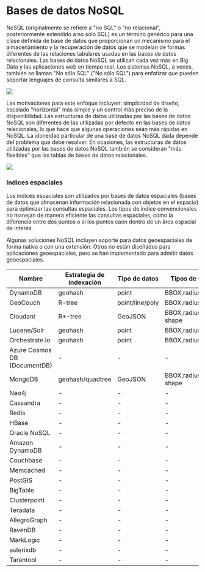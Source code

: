 # Bases de datos NoSQL

NoSQL (originalmente se refiere a "no SQL" o "no relacional", posteriormente extendido a no sólo SQL) es un término genérico para una clase definida de base de datos que proporcionan un mecanismo para el almacenamiento y la recuperación de datos que se modelan de formas diferentes de las relaciones tabulares usadas en las bases de datos relacionales. Las bases de datos NoSQL se utilizan cada vez más en Big Data y las aplicaciones web en tiempo real. Los sistemas NoSQL, a veces, también se llaman "No sólo SQL" ("No sólo SQL") para enfatizar que pueden soportar lenguajes de consulta similares a SQL.


<img src="https://i.imgur.com/LondgHi.png">

Las motivaciones para este enfoque incluyen: simplicidad de diseño, escalado "horizontal" más simple y un control más preciso de la disponibilidad. Las estructuras de datos utilizadas por las bases de datos NoSQL son diferentes de las utilizadas por defecto en las bases de datos relacionales, lo que hace que algunas operaciones sean más rápidas en NoSQL. La idoneidad particular de una base de datos NoSQL dada depende del problema que debe resolver. En ocasiones, las estructuras de datos utilizadas por las bases de datos NoSQL también se consideran "más flexibles" que las tablas de bases de datos relacionales.

<img src="https://i.imgur.com/Hh1MpD5.png">

### índices espaciales

Los índices espaciales son utilizados por bases de datos espaciales (bases de datos que almacenan información relacionada con objetos en el espacio) para optimizar las consultas espaciales. Los tipos de índice convencionales no manejan de manera eficiente las consultas espaciales, como la diferencia entre dos puntos o si los puntos caen dentro de un área espacial de interés.

Algunas soluciones NoSQL incluyen soporte para datos geoespaciales de forma nativa o con una extensión. Otros no están diseñados para aplicaciones geoespaciales, pero se han implementado para admitir datos geoespaciales. 

|Nombre|Estrategia de indexación|Tipo de datos|Tipos de Queries|
|----|----|----|----|
|DynamoDB|geohash|point|BBOX,radius
|GeoCouch|R-tree|point/line/poly|BBOX,radius
|Cloudant|R*-tree|GeoJSON|BBOX,radius,arbitrary shape
|Lucene/Solr|geohash|point|BBOX,radius
|Orchestrate.io|geohash|point|BBOX,radius
|Azure Cosmos DB (DocumentDB)|-|-|-
|MongoDB|geohash/quadtree|GeoJSON|BBOX,radius,arbitrary shape
|Neo4j|-|-|-|
|Cassandra|-|-|-|
|Redis|-|-|-|
|HBase|-|-|-|
|Oracle NoSQL|-|-|-|
|Amazon DynamoDB|-|-|-|
|Couchbase|-|-|-|
|Memcached|-|-|-|
|PostGIS|-|-|-|
|BigTable|-|-|-|
|Clusterpoint|-|-|-|
|Teradata|-|-|-|
|AllegroGraph|-|-|-| 
|RavenDB|-|-|-|
|MarkLogic|-|-|-|
|asterixdb|-|-|-|
|Tarantool|-|-|-|-|